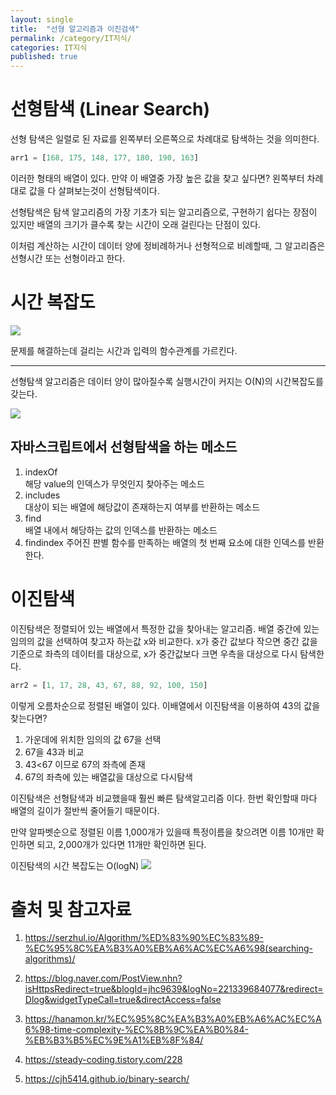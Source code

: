 ```yaml
---
layout: single
title:  "선형 알고리즘과 이진검색"
permalink: /category/IT지식/
categories: IT지식
published: true
---
```


# 선형탐색 (Linear Search)

선형 탐색은 일렬로 된 자료를 왼쪽부터 오른쪽으로 차례대로 탐색하는 것을 의미한다.

```js
arr1 = [168, 175, 148, 177, 180, 190, 163]
```

이러한 형태의 배열이 있다.
만약 이 배열중 가장 높은 값을 찾고 싶다면?
왼쪽부터 차례대로 값을 다 살펴보는것이 선형탐색이다.

선형탐색은 탐색 알고리즘의 가장 기초가 되는 알고리즘으로, 구현하기 쉽다는 장점이 있지만 
배열의 크기가 클수록 찾는 시간이 오래 걸린다는 단점이 있다.

이처럼 계산하는 시간이 데이터 양에 정비례하거나 선형적으로 비례할때, 그 알고리즘은 선형시간 또는 선형이라고 한다.

# 시간 복잡도
![](https://ifh.cc/g/Jn4a6y.png)

문제를 해결하는데 걸리는 시간과 입력의 함수관계를 가르킨다.

---

선형탐색 알고리즘은 데이터 양이 많아질수록 실행시간이 커지는 O(N)의 시간복잡도를 갖는다.

![](https://ifh.cc/g/lgTN5j.png)

## 자바스크립트에서 선형탐색을 하는 메소드

1. indexOf  
    해당 value의 인덱스가 무엇인지 찾아주는 메소드
2. includes  
    대상이 되는 배열에 해당값이 존재하는지 여부를 반환하는 메소드
3. find  
    배열 내에서 해당하는 값의 인덱스를 반환하는 메소드
4. findindex
    주어진 판별 함수를 만족하는 배열의 첫 번째 요소에 대한 인덱스를 반환한다.

# 이진탐색 

이진탐색은 정렬되어 있는 배열에서 특정한 값을 찾아내는 알고리즘. 배열 중간에 있는 임의의 값을 선택하여 찾고자 하는값 x와 비교한다. x가 중간 값보다 작으면 중간 값을 기준으로 좌측의 데이터를 대상으로, x가 중간값보다 크면 우측을 대상으로 다시 탐색한다.

```js
arr2 = [1, 17, 28, 43, 67, 88, 92, 100, 150]
```

이렇게 오름차순으로 정렬된 배열이 있다.
이배열에서 이진탐색을 이용하여 43의 값을 찾는다면?

1. 가운데에 위치한 임의의 값 67을 선택
2. 67을 43과 비교
3. 43<67 이므로 67의 좌측에 존재 
4. 67의 좌측에 있는 배열값을 대상으로 다시탐색  

이진탐색은 선형탐색과 비교했을때 훨씬 빠른 탐색알고리즘 이다. 한번 확인할때 마다 배열의 길이가 절반씩 줄어들기 때문이다.

만약 알파벳순으로 정렬된 이름 1,000개가 있을때 특정이름을 찾으려면 이름 10개만 확인하면 되고, 2,000개가 있다면 11개만 확인하면 된다.

이진탐색의 시간 복잡도는 O(logN)
![](https://ifh.cc/g/7dHVto.png)


# 출처 및 참고자료
1. https://serzhul.io/Algorithm/%ED%83%90%EC%83%89-%EC%95%8C%EA%B3%A0%EB%A6%AC%EC%A6%98(searching-algorithms)/

2. https://blog.naver.com/PostView.nhn?isHttpsRedirect=true&blogId=jhc9639&logNo=221339684077&redirect=Dlog&widgetTypeCall=true&directAccess=false

3. https://hanamon.kr/%EC%95%8C%EA%B3%A0%EB%A6%AC%EC%A6%98-time-complexity-%EC%8B%9C%EA%B0%84-%EB%B3%B5%EC%9E%A1%EB%8F%84/

4. https://steady-coding.tistory.com/228

5. https://cjh5414.github.io/binary-search/